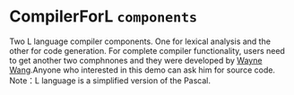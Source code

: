 # CompilerForL `components`

Two L language compiler components. One for lexical analysis and the other for code generation. For complete compiler functionality, users need to get another two comphnones and they were developed by [Wayne Wang](https://github.com/WayneMark).Anyone who interested in this demo can ask him for source code.
Note：L language is a simplified version of the Pascal.
